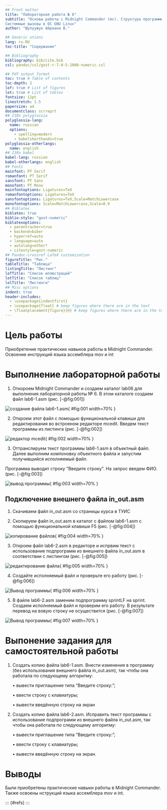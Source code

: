 ```yaml
---
## Front matter
title: "Лабораторная работа № 6"
subtitle: "Основы работы с Midnight Commander (mc). Структура программы на языке ассемблера NASM.
Системные вызовы в ОС GNU Linux"
author: "Шулуужук Айраана В."

## Generic otions
lang: ru-RU
toc-title: "Содержание"

## Bibliography
bibliography: bib/cite.bib
csl: pandoc/csl/gost-r-7-0-5-2008-numeric.csl

## Pdf output format
toc: true # Table of contents
toc-depth: 2
lof: true # List of figures
lot: true # List of tables
fontsize: 12pt
linestretch: 1.5
papersize: a4
documentclass: scrreprt
## I18n polyglossia
polyglossia-lang:
  name: russian
  options:
	- spelling=modern
	- babelshorthands=true
polyglossia-otherlangs:
  name: english
## I18n babel
babel-lang: russian
babel-otherlangs: english
## Fonts
mainfont: PT Serif
romanfont: PT Serif
sansfont: PT Sans
monofont: PT Mono
mainfontoptions: Ligatures=TeX
romanfontoptions: Ligatures=TeX
sansfontoptions: Ligatures=TeX,Scale=MatchLowercase
monofontoptions: Scale=MatchLowercase,Scale=0.9
## Biblatex
biblatex: true
biblio-style: "gost-numeric"
biblatexoptions:
  - parentracker=true
  - backend=biber
  - hyperref=auto
  - language=auto
  - autolang=other*
  - citestyle=gost-numeric
## Pandoc-crossref LaTeX customization
figureTitle: "Рис."
tableTitle: "Таблица"
listingTitle: "Листинг"
lofTitle: "Список иллюстраций"
lotTitle: "Список таблиц"
lolTitle: "Листинги"
## Misc options
indent: true
header-includes:
  - \usepackage{indentfirst}
  - \usepackage{float} # keep figures where there are in the text
  - \floatplacement{figure}{H} # keep figures where there are in the text
---
```


# Цель работы

Приобретение практических навыков работы в Midnight Commander. Освоение инструкций языка ассемблера mov и int

# Выполнение лабораторной работы

1. Откороем Midnight Commander и создаем каталог lab06 для выполнения лабораторной работы № 6. В этом каталоге создаем файл lab6-1.asm (рис. [-@fig:001])

![создание файла lab6-1.asm](image/photo1.jpg){ #fig:001 width=70% }

2. Откроем этот файл с помощью функциональной клавиши для редактирования во встроеном редакторе mcedit.
Введем текст программы из листинга (рис. [-@fig:002])

![редактор mcedit](image/photo2.jpg){ #fig:002 width=70% }

3. Оттранслируем текст программы lab6-1.asm в объектный файл. Далее выполним компоновку объектного файла и запустим получившийся исполняемый файл. 

Программа выводит строку "Введите строку". На запрос введем ФИО.  (рис. [-@fig:003])

![вывод программы](image/photo3.jpg){ #fig:003 width=70% }

## Подключение внешнего файла in_out.asm

1. Скачиваем файл in_out.asm со страницы курса в ТУИС

2. Скопируем файл in_out.asm в каталог с файлом lab6-1.asm с помощью функциональной клавиши F5 
(рис. [-@fig:004])

![копирование файлов](image/photo4.jpg){ #fig:004 width=70% }

3. Откроем файл lab6-2.asm в редакторе и испрвим текст с использование подпрограмм из внешнего файла in_out.asm в соответствии с листингом (рис. [-@fig:005])

![редактирование файла](image/photo5.jpg){ #fig:005 width=70% }

4. Создайте исполняемый файл и проверьте его работу (рис. [-@fig:006])

![Вывод программы](image/photo6.jpg){ #fig:006 width=70% }

5. В файле lab6-2.asm заменим подпрограмму sprintLF на sprint. Создаем исполняемый файл и проверим его работу. В результате перевод на вовую строку не осуществится (рис. [-@fig:007])

![Вывод программы](image/photo7.jpg){ #fig:007 width=70% }

# Выпонение задания для самостоятельной работы 


1. Создать копию файла lab6-1.asm. Внести изменения в программу (без использования внешнего файла in_out.asm), так чтобы она работала по
следующему алгоритму:

   • вывести приглашение типа “Введите строку:”;
   
   • ввести строку с клавиатуры;
   
   • вывести введённую строку на экран

2. Создать копию файла lab6-2.asm. Исправить текст программы с использование подпрограмм из внешнего файла in_out.asm, так чтобы она работала по следующему алгоритму:

   • вывести приглашение типа “Введите строку:”;
   
   • ввести строку с клавиатуры;
   
   • вывести введённую строку на экран.

# Выводы

Были приобретены практические навыки работы в Midnight Commander. Также освоены нструкций языка ассемблера mov и int.



::: {#refs}
:::
